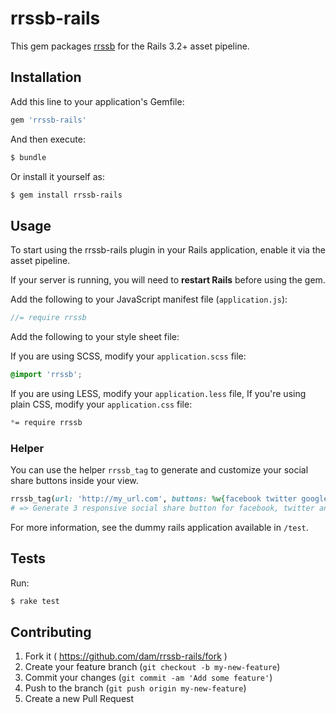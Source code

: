 # rrssb-rails

This gem packages [rrssb](https://github.com/kni-labs/rrssb) for the Rails 3.2+ asset pipeline.

## Installation

Add this line to your application's Gemfile:

```ruby
gem 'rrssb-rails'
```

And then execute:
```bash
$ bundle
```

Or install it yourself as:
```bash
$ gem install rrssb-rails
```
## Usage

To start using the rrssb-rails plugin in your Rails application, enable it via the asset pipeline.

If your server is running, you will need to **restart Rails** before using the gem.

Add the following to your JavaScript manifest file (`application.js`):
```js
//= require rrssb
```

Add the following to your style sheet file:

If you are using SCSS, modify your `application.scss` file:
```scss
@import 'rrssb';
```

If you are using LESS, modify your `application.less` file,
If you're using plain CSS, modify your `application.css` file:
```css
*= require rrssb
```

### Helper

You can use the helper `rrssb_tag` to generate and customize your social share buttons inside your view.

```ruby
rrssb_tag(url: 'http://my_url.com', buttons: %w{facebook twitter google_plus})
# => Generate 3 responsive social share button for facebook, twitter and google+ in this order
```

For more information, see the dummy rails application available in `/test`.

## Tests

Run:
```bash
$ rake test
```

## Contributing

1. Fork it ( https://github.com/dam/rrssb-rails/fork )
2. Create your feature branch (`git checkout -b my-new-feature`)
3. Commit your changes (`git commit -am 'Add some feature'`)
4. Push to the branch (`git push origin my-new-feature`)
5. Create a new Pull Request
